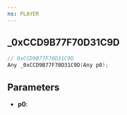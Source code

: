 ```yaml
---
ns: PLAYER
---
```

## _0xCCD9B77F70D31C9D

```c
// 0xCCD9B77F70D31C9D
Any _0xCCD9B77F70D31C9D(Any p0);
```

## Parameters
* **p0**:
